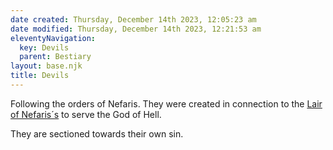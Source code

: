 ```yaml
---
date created: Thursday, December 14th 2023, 12:05:23 am
date modified: Thursday, December 14th 2023, 12:21:53 am
eleventyNavigation:
  key: Devils
  parent: Bestiary
layout: base.njk
title: Devils
---
```


Following the orders of Nefaris. They were created in connection to the [Lair of Nefaris´s](/garden/%F0%9F%8C%90Worldbuilding%5CNether%20Plane%5CGods%5CNefaris/Lair%20of%20Nefaris%C2%B4s) to serve the God of Hell.

They are sectioned towards their own sin.
